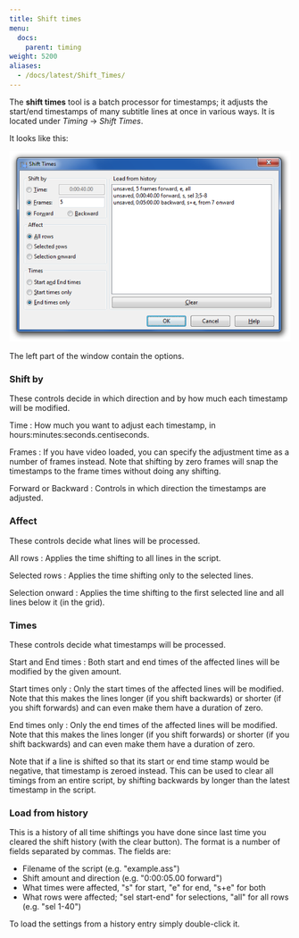 ```yaml
---
title: Shift times
menu:
  docs:
    parent: timing
weight: 5200
aliases:
  - /docs/latest/Shift_Times/
---
```


The **shift times** tool is a batch processor for timestamps; it adjusts the
start/end timestamps of many subtitle lines at once in various ways. It is
located under _Timing_ -> _Shift Times_.

It looks like this:

![shift_times](/img/3.2/shift_times.png#center)

The left part of the window contain the options.

### Shift by

These controls decide in which direction and by how much each timestamp will
be modified.

Time
: How much you want to adjust each timestamp, in
  hours:minutes:seconds.centiseconds.

Frames
: If you have video loaded, you can specify the adjustment time as a
  number of frames instead. Note that shifting by zero frames will snap
  the timestamps to the frame times without doing any shifting.

Forward or Backward
: Controls in which direction the timestamps are adjusted.

### Affect

These controls decide what lines will be processed.

All rows
: Applies the time shifting to all lines in the script.

Selected rows
: Applies the time shifting only to the selected lines.

Selection onward
: Applies the time shifting to the first selected line and all lines
  below it (in the grid).

### Times

These controls decide what timestamps will be processed.

Start and End times
: Both start and end times of the affected lines will be modified by
  the given amount.

Start times only
: Only the start times of the affected lines will be modified. Note
  that this makes the lines longer (if you shift backwards) or shorter
  (if you shift forwards) and can even make them have a duration of zero.

End times only
: Only the end times of the affected lines will be modified. Note that
  this makes the lines longer (if you shift forwards) or shorter (if you
  shift backwards) and can even make them have a duration of zero.

Note that if a line is shifted so that its start or end time stamp would be
negative, that timestamp is zeroed instead. This can be used to clear all
timings from an entire script, by shifting backwards by longer than the
latest timestamp in the script.

### Load from history

This is a history of all time shiftings you have done since last time you
cleared the shift history (with the clear button). The format is a number of
fields separated by commas. The fields are:

- Filename of the script (e.g. "example.ass")
- Shift amount and direction (e.g. "0:00:05.00 forward")
- What times were affected, "s" for start, "e" for end, "s+e" for both
- What rows were affected; "sel start-end" for selections, "all" for all
  rows (e.g. "sel 1-40")

To load the settings from a history entry simply double-click it.
